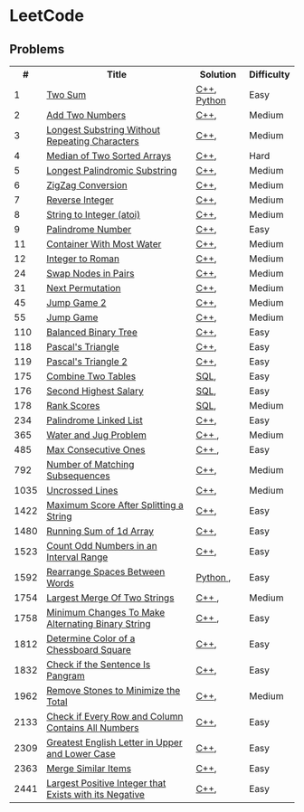 # LeetCode

## Problems

<table width="300">
    <tr>
        <th> # </th>
        <th> Title </th>
        <th> Solution </th>
        <th> Difficulty </th>
    </tr>
    <tr>
        <td> 1 </td>
        <td><a href="https://leetcode.com/problems/two-sum">Two Sum</a></td>
        <td>
            <a href="./algorithms/cpp/two_sum/two_sum.cpp">C++</a>, 
            <a href="./algorithms/python/two_sum/two_sum.py">Python</a>
        </td>
        <td>Easy</td>
    </tr>
    <tr>
        <td> 2 </td>
        <td>
            <a href="https://leetcode.com/problems/add-two-numbers">Add Two Numbers</a>
        </td>
        <td>
            <a href="./algorithms/cpp/add_two_numbers/add_two_numbers.cpp">C++</a>, 
        </td>
        <td>Medium</td> 
    </tr>
    <tr>
        <td>3</td>
        <td>
            <a href="https://leetcode.com/problems/longest-substring-without-repeating-characters">
                Longest Substring Without Repeating Characters
            </a>
        </td>
        <td>
            <a href="./algorithms/cpp/length_of_longest_substring/length_of_longest_substring.cpp">C++</a>,
        </td>
        <td>Medium</td>
    </tr>
    <tr>
        <td>4</td>
        <td>
            <a href="https://leetcode.com/problems/median-of-two-sorted-arrays">
                Median of Two Sorted Arrays
            </a>
        </td>
        <td>
            <a href="./algorithms/cpp/median_of_two_sorted_arrays/median_of_two_sorted_arrays.cpp">C++</a>,
        </td>
        <td>Hard</td>
    </tr>
    <tr>
        <td>5</td>
        <td>
            <a href="https://leetcode.com/problems/longest-palindromic-substring">
                Longest Palindromic Substring
            </a>
        </td>
        <td>
            <a href="./algorithms/cpp/longest_palindromic_substring/longest_palindromic_substring.cpp">C++</a>,
        </td>
        <td>Medium</td>
    </tr>
    <tr>
        <td>6</td>
        <td>
            <a href="https://leetcode.com/problems/zigzag-conversion">
                ZigZag Conversion
            </a>
        </td>
        <td>
            <a href="./algorithms/cpp/zigzag_conversion/zigzag_conversion.cpp">C++</a>,
        </td>
        <td>Medium</td>
    </tr>
    <tr>
        <td>7</td>
        <td>
            <a href="https://leetcode.com/problems/reverse-integer">
                Reverse Integer
            </a>
        </td>
        <td>
            <a href="./algorithms/cpp/reverse_integer/reverse_integer.cpp">C++</a>,
        </td>
        <td>Medium</td>
    </tr>
    <tr>
        <td>8</td>
        <td>
            <a href="https://leetcode.com/problems/string-to-integer-atoi">
                String to Integer (atoi)
            </a>
        </td>
        <td>
            <a href="./algorithms/cpp/string_to_integer_atoi/string_to_integer_atoi.cpp">C++</a>,
        </td>
        <td>Medium</td>
    </tr>
    <tr>
        <td>9</td>
        <td>
            <a href="https://leetcode.com/problems/palindrome-number">
                Palindrome Number
            </a>
        </td>
        <td>
            <a href="./algorithms/cpp/palindrome_number/palindrome_number.cpp">C++</a>,
        </td>
        <td>Easy</td>
    </tr>
    <tr>
        <td>11</td>
        <td>
            <a href="https://leetcode.com/problems/container-with-most-water">
                Container With Most Water
            </a>
        </td>
        <td>
            <a href="./algorithms/cpp/container_with_most_water/container_with_most_water.cpp">C++</a>,
        </td>
        <td>Medium</td>
    </tr>
    <tr>
        <td>12</td>
        <td>
            <a href="https://leetcode.com/problems/integer-to-roman/">
                Integer to Roman
            </a>
        </td>
        <td>
            <a href="./algorithms/cpp/integer_to_roman/integer_to_roman.cpp">C++</a>,
        </td>
        <td>Medium</td>
    </tr>
    <tr>
        <td>24</td>
        <td>
            <a href="https://leetcode.com/problems/swap-nodes-in-pairs/">
                Swap Nodes in Pairs
            </a>
        </td>
        <td>
            <a href="./algorithms/cpp/swap_nodes_in_pairs/swap_nodes_in_pairs.cpp">C++</a>,
        </td>
        <td>Medium</td>
    </tr>
    <tr>
        <td>31</td>
        <td>
            <a href="https://leetcode.com/problems/next-permutation/">
                Next Permutation
            </a>
        </td>
        <td>
            <a href="./algorithms/cpp/next_permutation/next_permutation.cpp">C++</a>,
        </td>
        <td>Medium</td>
    </tr>
    <tr>
        <td>45</td>
        <td>
            <a href="https://leetcode.com/problems/jump-game-ii/">
                Jump Game 2
            </a>
        </td>
        <td>
            <a href="./algorithms/cpp/jump_game2/jump_game2.cpp">C++</a>,
        </td>
        <td>Medium</td>
    </tr>
    <tr>
        <td>55</td>
        <td>
            <a href="https://leetcode.com/problems/jump-game/">
                Jump Game
            </a>
        </td>
        <td>
            <a href="./algorithms/cpp/jump_game/jump_game.cpp">C++</a>,
        </td>
        <td>Medium</td>
    </tr>
    <tr>
        <td>110</td>
        <td>
            <a href="https://leetcode.com/problems/balanced-binary-tree/">
                Balanced Binary Tree
            </a>
        </td>
        <td>
            <a href="./algorithms/cpp/balanced_binary_tree/balanced_binary_tree.cpp">C++</a>,
        </td>
        <td>Easy</td>
    </tr>
    <tr>
        <td>118</td>
        <td>
            <a href="https://leetcode.com/problems/pascals-triangle/">
                Pascal's Triangle
            </a>
        </td>
        <td>
            <a href="./algorithms/cpp/pascals_triangle/pascals_triangle.cpp">C++</a>,
        </td>
        <td>Easy</td>
    </tr>
    <tr>
        <td>119</td>
        <td>
            <a href="https://leetcode.com/problems/pascals-triangle-ii/">
                Pascal's Triangle 2
            </a>
        </td>
        <td>
            <a href="./algorithms/cpp/pascals_triangle2/pascals_triangle2.cpp">C++</a>,
        </td>
        <td>Easy</td>
    </tr>
    <tr>
        <td>175</td>
        <td>
            <a href="https://leetcode.com/problems/combine-two-tables/">
                Combine Two Tables
            </a>
        </td>
        <td>
            <a href="./algorithms/sql/combine_two_tables.sql">SQL</a>,
        </td>
        <td>Easy</td>
    </tr>
    <tr>
        <td>176</td>
        <td>
            <a href="https://leetcode.com/problems/second-highest-salary/">
                Second Highest Salary
            </a>
        </td>
        <td>
            <a href="./algorithms/sql/second_highest_salary.sql">SQL</a>,
        </td>
        <td>Easy</td>
    </tr>
    <tr>
        <td>178</td>
        <td>
            <a href="https://leetcode.com/problems/rank-scores">
                Rank Scores
            </a>
        </td>
        <td>
            <a href="./algorithms/sql/rank_scores.sql">SQL</a>,
        </td>
        <td>Medium</td>
    </tr>
    <tr>
        <td>234</td>
        <td>
            <a href="https://leetcode.com/problems/palindrome-linked-list/">
                Palindrome Linked List
            </a>
        </td>
        <td>
            <a href="./algorithms/cpp/palindrome_linked_list/palindrome_linked_list.cpp">C++</a>,
        </td>
        <td>Easy</td>
    </tr>
    <tr>
        <td>365</td>
        <td>
            <a href="https://leetcode.com/problems/water-and-jug-problem/">
                Water and Jug Problem
            </a>
        </td>
        <td>
            <a href="./algorithms/cpp/water_and_jug/water_and_jug.cpp">
                C++
            </a>,
        </td>
        <td>Medium</td>
    </tr>
    <tr>
        <td>485</td>
        <td>
            <a href="https://leetcode.com/problems/max-consecutive-ones/">
                Max Consecutive Ones
            </a>
        </td>
        <td>
            <a href="./algorithms/cpp/find_max_consecutive_ones/find_max_consecutive_ones.cpp">
                C++
            </a>,
        </td>
        <td>Easy</td>
    </tr>
    <tr>
        <td>792</td>
        <td>
            <a href="https://leetcode.com/problems/number-of-matching-subsequences/">
                Number of Matching Subsequences
            </a>
        </td>
        <td>
            <a href="./algorithms/cpp/number_of_matching_subsequences/number_of_matching_subsequences.cpp">C++</a>,
        </td>
        <td>Medium</td>
    </tr>
    <tr>
        <td>1035</td>
        <td>
            <a href="https://leetcode.com/problems/uncrossed-lines/">
                Uncrossed Lines
            </a>
        </td>
        <td>
            <a href="./algorithms/cpp/uncrossed_lines/uncrossed_lines.cpp">C++</a>,
        </td>
        <td>Medium</td>
    </tr>
    <tr>
        <td>1422</td>
        <td>
            <a href="https://leetcode.com/problems/maximum-score-after-splitting-a-string/">
                Maximum Score After Splitting a String
            </a>
        </td>
        <td>
            <a href="./algorithms/cpp/maximum_score_after_splitting_a_string/maximum_score_after_splitting_a_string.cpp">C++</a>,
        </td>
        <td>Easy</td>
    </tr>
    <tr>
        <td>1480</td>
        <td>
            <a href="https://leetcode.com/problems/running-sum-of-1d-array/">
                Running Sum of 1d Array
            </a>
        </td>
        <td>
            <a href="./algorithms/cpp/running_sum_1d_array/running_sum_1d_array.cpp">C++</a>,
        </td>
        <td>Easy</td>
    </tr>
    <tr>
        <td>1523</td>
        <td>
            <a href="https://leetcode.com/problems/count-odd-numbers-in-an-interval-range/">
                Count Odd Numbers in an Interval Range
            </a>
        </td>
        <td>
            <a href="./algorithms/cpp/count_odd_numbers_in_an_interval_range/count_odd_numbers_in_an_interval_range.cpp">C++</a>,
        </td>
        <td>Easy</td>
    </tr>
    <tr>
        <td>1592</td>
        <td>
            <a href="https://leetcode.com/problems/rearrange-spaces-between-words/">
                Rearrange Spaces Between Words
            </a>
        </td>
        <td>
            <a href="./algorithms/python/rearrange_spaces_between_words/rearrange_spaces_between_words.py">
                Python
            </a>,
        </td>
        <td>Easy</td>
    </tr>
    <tr>
        <td>1754</td>
        <td>
            <a href="https://leetcode.com/problems/largest-merge-of-two-strings/">
                Largest Merge Of Two Strings
            </a>
        </td>
        <td>
            <a href="./algorithms/cpp/largest_merge_of_two_strings/largest_merge_of_two_strings.cpp">
                C++
            </a>,
        </td>
        <td>Medium</td>
    </tr>
    <tr>
        <td>1758</td>
        <td>
            <a href="https://leetcode.com/problems/minimum-changes-to-make-alternating-binary-string/description/">
                Minimum Changes To Make Alternating Binary String
            </a>
        </td>
        <td>
            <a href="./algorithms/cpp/minimum_change_to_binary_string/minimum_change_to_binary_string.cpp">
                C++
            </a>,
        </td>
        <td>Easy</td>
    </tr>
    <tr>
        <td>1812</td>
        <td>
            <a href="https://leetcode.com/problems/determine-color-of-a-chessboard-square/">
                Determine Color of a Chessboard Square
            </a>
        </td>
        <td>
            <a href="./algorithms/cpp/determine_color_of_chessboard_square/determine_color_of_chessboard_square.cpp">C++</a>,
        </td>
        <td>Easy</td>
    </tr>
    <tr>
        <td>1832</td>
        <td>
            <a href="https://leetcode.com/problems/check-if-the-sentence-is-pangram/">
                Check if the Sentence Is Pangram
            </a>
        </td>
        <td>
            <a href="./algorithms/cpp/check_if_pangram/check_if_pangram.cpp">C++</a>,
        </td>
        <td>Easy</td>
    </tr>
    <tr>
        <td>1962</td>
        <td>
            <a href="https://leetcode.com/problems/remove-stones-to-minimize-the-total/">
                Remove Stones to Minimize the Total
            </a>
        </td>
        <td>
            <a href="./algorithms/cpp/remove_stones_to_minimize_total/remove_stones_to_minimize_total.cpp">C++</a>,
        </td>
        <td>Medium</td>
    </tr>
    <tr>
        <td>2133</td>
        <td>
            <a href="https://leetcode.com/problems/determine-color-of-a-chessboard-square/">
                Check if Every Row and Column Contains All Numbers
            </a>
        </td>
        <td>
            <a href="./algorithms/cpp/check_if_every_row_and_column_contains_all_numbers/check_if_every_row_and_column_contains_all_numbers.cpp">C++</a>,
        </td>
        <td>Easy</td>
    </tr>
    <tr>
        <td>2309</td>
        <td>
            <a href="https://leetcode.com/problems/greatest-english-letter-in-upper-and-lower-case/">
                Greatest English Letter in Upper and Lower Case
            </a>
        </td>
        <td>
            <a href="./algorithms/cpp/greatest_english_letter/greatest_english_letter.cpp">C++</a>,
        </td>
        <td>Easy</td>
    </tr>
    <tr>
        <td>2363</td>
        <td>
            <a href="https://leetcode.com/problems/merge-similar-items/">
                Merge Similar Items
            </a>
        </td>
        <td>
            <a href="./algorithms/cpp/merge_similar_items/merge_similar_items.cpp">C++</a>,
        </td>
        <td>Easy</td>
    </tr>
    <tr>
        <td>2441</td>
        <td>
            <a href="https://leetcode.com/problems/largest-positive-integer-that-exists-with-its-negative/description/">
                Largest Positive Integer that Exists with its Negative
            </a>
        </td>
        <td>
            <a href="./algorithms/cpp/largest_positive_integer/largest_positive_integer.cpp">C++</a>,
        </td>
        <td>Easy</td>
    </tr>
</table>